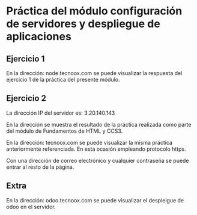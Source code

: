 # Práctica del módulo configuración de servidores y despliegue de aplicaciones

## Ejercicio 1

En la dirección: node.tecnoox.com se puede visualizar la respuesta del ejercicio 1 de la práctica del presente módulo.

## Ejercicio 2

La dirección IP del servidor es: 3.20.140.143

En la dirección se muestra el resultado de la práctica realizada como parte del módulo de Fundamentos de HTML y CCS3.

En la dirección: tecnoox.com se puede visualizar la misma práctica anteriormente referenciada. En esta ocasión empleando protocolo https.

Con una dirección de correo electrónico y cualquier contraseña se puede entrar al resto de la página.

## Extra

En la dirección: odoo.tecnoox.com se puede visualizar el despleigue de odoo en el servidor.

